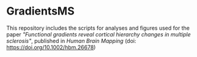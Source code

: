 # GradientsMS

This repository includes the scripts for analyses and figures used for the paper *"Functional gradients reveal cortical hierarchy changes in multiple sclerosis"*, published in *Human Brain Mapping* (doi: https://doi.org/10.1002/hbm.26678)
